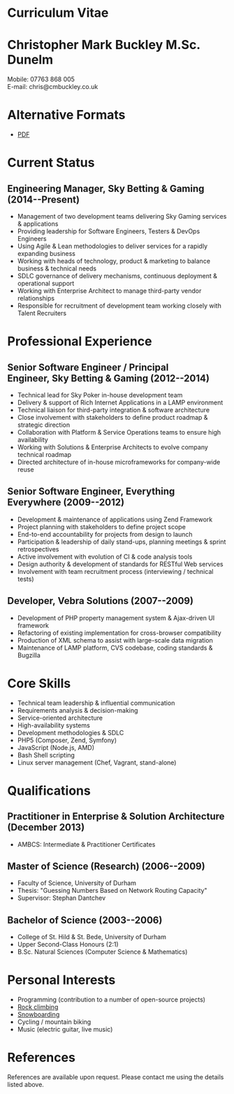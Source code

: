 # Curriculum Vitae 

# Christopher Mark Buckley M.Sc. Dunelm

Mobile: 07763 868 005\
E-mail: chris\@cmbuckley.co.uk

# Alternative Formats

-   [PDF](http://cmbuckley.github.io/cv/cv.pdf)

# Current Status

## Engineering Manager, Sky Betting & Gaming (2014--Present)

-   Management of two development teams delivering Sky Gaming services &
    applications
-   Providing leadership for Software Engineers, Testers & DevOps
    Engineers
-   Using Agile & Lean methodologies to deliver services for a rapidly
    expanding business
-   Working with heads of technology, product & marketing to balance
    business & technical needs
-   SDLC governance of delivery mechanisms, continuous deployment &
    operational support
-   Working with Enterprise Architect to manage third-party vendor
    relationships
-   Responsible for recruitment of development team working closely with
    Talent Recruiters

# Professional Experience

## Senior Software Engineer / Principal Engineer, Sky Betting & Gaming (2012--2014)

-   Technical lead for Sky Poker in-house development team
-   Delivery & support of Rich Internet Applications in a LAMP
    environment
-   Technical liaison for third-party integration & software
    architecture
-   Close involvement with stakeholders to define product roadmap &
    strategic direction
-   Collaboration with Platform & Service Operations teams to ensure
    high availability
-   Working with Solutions & Enterprise Architects to evolve company
    technical roadmap
-   Directed architecture of in-house microframeworks for company-wide
    reuse

## Senior Software Engineer, Everything Everywhere (2009--2012)

-   Development & maintenance of applications using Zend Framework
-   Project planning with stakeholders to define project scope
-   End-to-end accountability for projects from design to launch
-   Participation & leadership of daily stand-ups, planning meetings &
    sprint retrospectives
-   Active involvement with evolution of CI & code analysis tools
-   Design authority & development of standards for RESTful Web services
-   Involvement with team recruitment process (interviewing / technical
    tests)

## Developer, Vebra Solutions (2007--2009)

-   Development of PHP property management system & Ajax-driven UI
    framework
-   Refactoring of existing implementation for cross-browser
    compatibility
-   Production of XML schema to assist with large-scale data migration
-   Maintenance of LAMP platform, CVS codebase, coding standards &
    Bugzilla

# Core Skills

-   Technical team leadership & influential communication
-   Requirements analysis & decision-making
-   Service-oriented architecture
-   High-availability systems
-   Development methodologies & SDLC
-   PHP5 (Composer, Zend, Symfony)
-   JavaScript (Node.js, AMD)
-   Bash Shell scripting
-   Linux server management (Chef, Vagrant, stand-alone)

# Qualifications

## Practitioner in Enterprise & Solution Architecture (December 2013)

-   AMBCS: Intermediate & Practitioner Certificates

## Master of Science (Research) (2006--2009)

-   Faculty of Science, University of Durham
-   Thesis: "Guessing Numbers Based on Network Routing Capacity"
-   Supervisor: Stephan Dantchev

## Bachelor of Science (2003--2006)

-   College of St. Hild & St. Bede, University of Durham
-   Upper Second-Class Honours (2:1)
-   B.Sc. Natural Sciences (Computer Science & Mathematics)

# Personal Interests

-   Programming (contribution to a number of open-source projects)
-   [Rock
    climbing](http://cmbuckley.co.uk/interests/climbing/ "Climbing")
-   [Snowboarding](http://cmbuckley.co.uk/interests/snowboarding/ "Snowboarding")
-   Cycling / mountain biking
-   Music (electric guitar, live music)

# References

References are available upon request. Please contact me using the
details listed above.
